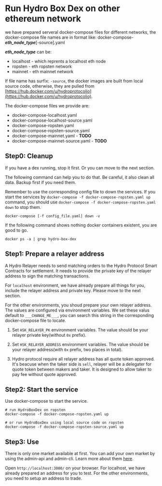 # Run Hydro Box Dex on other ethereum network

we have prepared serveral docker-compose files for different networks, the docker-compose file names are in format like: docker-compose-***eth\_node\_type***[-source].yaml

***eth\_node\_type*** can be:

- localhost - which reprents a localhost eth node
- ropsten - eth ropsten network
- mainnet - eth mainnet network

If file name has surfix: `-source`, the docker images are built from local source code, otherwise, they are pulled from [https://hub.docker.com/u/hydroprotocolio](https://hub.docker.com/u/hydroprotocolio).

The docker-compose files we provide are:

- docker-compose-localhost.yaml
- docker-compose-localhost-source.yaml
- docker-compose-ropsten.yaml
- docker-compose-ropsten-source.yaml
- docker-compose-mainnet.yaml - **TODO**
- docker-compose-mainnet-source.yaml - **TODO**

## Step0: Cleanup

If you have a dex running, stop it first. Or you can move to the next section.

The following command can help you to do that. Be careful, it also clean all data. Backup first if you need them.
	
Remember to use the corresponding config file to down the services.
If you start the services by `docker-compose -f docker-compose-ropsten.yaml up` command,
you should use `docker-compose -f docker-compose-ropsten.yaml down` to stop them.

	docker-compose [-f config_file.yaml] down -v
	

If the following command shows nothing docker containers existent, you are good to go.

	docker ps -a | grep hydro-box-dex

## Step1: Prepare a relayer address

A Hydro Relayer needs to send matching orders to the Hydro Protocol Smart Contracts for settlement. It needs to provide the private key of the relayer address to sign the matching transactions.

For `localhost` environment, we have already prepare all things for you, include the relayer address and private key. Please move to the next section.

For the other environments, you shoud prepare your own relayer address. The values are configured via environment variables. We set these valus default to `___CHANGE_ME___`, you can search this string in the corresponding docker-compose file to locate.

1) Set `HSK_RELAYER_PK` environment variables. The value should be your relayer private key(without `0x` prefix).

2) Set `HSK_RELAYER_ADDRESS` environment variables. The value should be your relayer address(with `0x` prefix, two places in total).

3) Hydro protocol require all relayer address has all quote token approved. It's beacuse when the taker side is `sell`, relayer will be a delegater for quote token between makers and taker. It is designed to allow taker to pay fee without quote approved.

## Step2: Start the service

Use docker-compose to start the service.

```shell
# run HydroBoxDex on ropsten  
docker-compose -f docker-compose-ropsten.yaml up

# or run HydroBoxDex using local source code on ropsten
docker-compose -f docker-compose-ropsten-source.yaml up
```

## Step3: Use

There is only one market available at first. You can add your own market by using the admin-api and admin-cli. Learn more about them [here](./admin-api-and-cli.md).

Open `http://localhost:3000/` on your browser. For localhost, we have already prepared an address for you to test. For the other environments, you need to setup an address to trade.